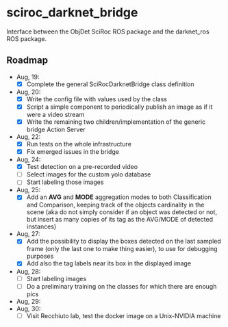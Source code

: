 # sciroc_darknet_bridge
Interface between the ObjDet SciRoc ROS package and the darknet_ros ROS package.

## Roadmap

- Aug, 19: 
	- [x] Complete the general SciRocDarknetBridge class definition
- Aug, 20:
	- [x] Write the config file with values used by the class
	- [x] Script a simple component to periodically publish an image as if it were a video stream
	- [x] Write the remaining two children/implementation of the generic bridge Action Server
- Aug, 22:
	- [x] Run tests on the whole infrastructure
	- [x] Fix emerged issues in the bridge
- Aug, 24:
	- [x] Test detection on a pre-recorded video
	- [ ] Select images for the custom yolo database
	- [ ] Start labeling those images
- Aug, 25:
	- [x] Add an **AVG** and **MODE** aggregation modes to both Classification and Comparison, keeping track of the objects cardinality in the scene (aka do not simply consider if an object was detected or not, but insert as many copies of its tag as the AVG/MODE of detected instances)
- Aug, 27:
	- [x] Add the possibility to display the boxes detected on the last sampled frame (only the last one to make thing easier), to use for debugging purposes
	- [x] Add also the tag labels near its box in the displayed image
- Aug, 28:
	- [ ] Start labeling images
	- [ ] Do a preliminary training on the classes for which there are enough pics
- Aug, 29:
- Aug, 30:
	- [ ] Visit Recchiuto lab, test the docker image on a Unix-NVIDIA machine
